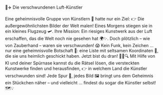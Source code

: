 🎨✈️ Die verschwundenen Luft-Künstler

Eine geheimnisvolle Gruppe von Künstlern 🎨 hatte nur ein Ziel:
👉 Die außergewöhnlichsten Bilder der Welt malen!
Eines Morgens stiegen sie in ein kleines Flugzeug 🛩️.
Ihre Mission:
Ein riesiges Kunstwerk aus der Luft erschaffen,
das die Welt noch nie gesehen hat 🌍✨.
Doch plötzlich – wie von Zauberhand – waren sie verschwunden! 😱
Kein Funk, kein Zeichen … nur eine geheimnisvolle Botschaft 📜:
eine Liste mit seltsamen Koordinaten 🧭, die sie uns heimlich geschickt haben.
Jetzt bist du dran! 🕵️‍♀️🔍
Mit Hilfe von KI und deiner Spürnase kannst du die Rätsel lösen,
die versteckten Kunstwerke finden und herausfinden,
👉 in welchem Land die Künstler verschwunden sind!
Jede Spur 🧩, jedes Bild 🖼️ bringt uns dem Geheimnis ein Stückchen näher –
und vielleicht … findest du sogar die Künstler selbst! 🗺️💡